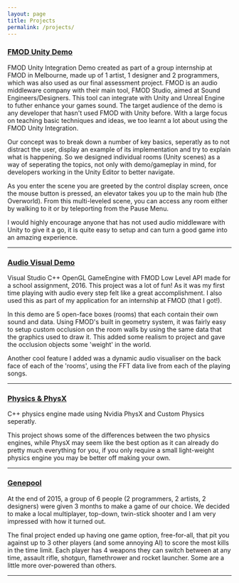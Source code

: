 ```yaml
---
layout: page
title: Projects
permalink: /projects/
---
```


### [FMOD Unity Demo](https://github.com/CameronBaron/AIE-FMOD-Student-Project) 
FMOD Unity Integration Demo created as part of a group internship at FMOD in Melbourne, made up of 1 artist, 1 designer and 2 programmers, which was also used as our final assessment project. 
FMOD is an audio middleware company with their main tool, FMOD Studio, aimed at Sound Engineers/Designers. This tool can integrate with Unity and Unreal Engine to futher enhance your games sound.
The target audience of the demo is any developer that hasn't used FMOD with Unity before. With a large focus on teaching basic techniques and ideas, we too learnt a lot about using the FMOD Unity Integration.

Our concept was to break down a number of key basics, seperatly as to not distract the user, display an example of its implementation and try to explain what is happening.
So we designed individual rooms (Unity scenes) as a way of seperating the topics, not only with demo/gameplay in mind, for developers working in the Unity Editor to better navigate.

As you enter the scene you are greeted by the control display screen, once the mouse button is pressed, an elevator takes you up to the main hub (the Overworld).
From this multi-leveled scene, you can access any room either by walking to it or by teleporting from the Pause Menu.

I would highly encourage anyone that has not used audio middleware with Unity to give it a go, it is quite easy to setup and can turn a good game into an amazing experience. 

***

### [Audio Visual Demo](https://github.com/CameronBaron/SoundProgramming)
Visual Studio C++ OpenGL GameEngine with FMOD Low Level API made for a school assignment, 2016.
This project was a lot of fun! As it was my first time playing with audio every step felt like a great accomplishment.
I also used this as part of my application for an internship at FMOD (that I got!).

In this demo are 5 open-face boxes (rooms) that each contain their own sound and data.
Using FMOD's built in geometry system, it was fairly easy to setup custom occlusion on the room walls by using the same data that the graphics used to draw it.
This added some realism to project and gave the occlusion objects some 'weight' in the world.

Another cool feature I added was a dynamic audio visualiser on the back face of each of the 'rooms', using the FFT data live from each of the playing songs.

***

### [Physics & PhysX](https://github.com/CameronBaron/PhysicsEngine)
C++ physics engine made using Nvidia PhysX and Custom Physics seperatly.

This project shows some of the differences between the two physics engines, while PhysX may seem like the best option as it can already do pretty much everything for you, if you only require a small light-weight physics engine you may be better off making your own.

***

### [Genepool](https://github.com/CameronBaron/GenepoolGame)
At the end of 2015, a group of 6 people (2 programmers, 2 artists, 2 designers) were given 3 months to make a game of our choice. 
We decided to make a local multiplayer, top-down, twin-stick shooter and I am very impressed with how it turned out.

The final project ended up having one game option, free-for-all, that pit you against up to 3 other players (and some annoying AI) to score the most kills in the time limit. Each player has 4 weapons they can switch between at any time, assault rifle, shotgun, flamethrower and rocket launcher. Some are a little more over-powered than others.
***
